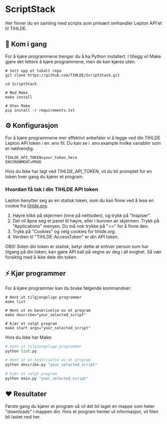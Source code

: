 # ScriptStack
Her finner du en samling med scripts som primært omhandler Lepton API'et til TIHLDE.

## 🚀 Kom i gang
For å kjøre programmene trenger du å ha Python installert. I tillegg vil Make gjøre det lettere å kjøre programmene, men de kan kjøres uten.

```Make
# Sett opp et lokalt repo
git clone https://github.com/TIHLDE/ScriptStack.git

cd ScriptStack

# Med Make
make install

# Uten Make
pip install -r requirements.txt
```

## ⚙ Konfigurasjon
For å kjøre programmene mer effektivt anbefaler vi å legge ved din TIHLDE Lepton API token i en .env fil. Du kan se i .env.example hvilke variabler som er nødvendig.

```
TIHLDE_API_TOKEN=your_token_here
ENVIRONMENT=PROD
```

Hvis du ikke har lagt ved TIHLDE_API_TOKEN, vil du bli promptet for en token hver gang du kjører et program.

### Hvordan få tak i din TIHLDE API token
Lepton benytter seg av en statisk token, som du kan finne ved å lese en cookie fra [tihlde.org](https://tihlde.org).

1. Høyre klikk på skjermen (inne på nettsiden), og trykk på "Inspiser".
2. Det vil åpne seg et panel til høyre, eller i bunnen av skjermen. Trykk på "Applications" menyen. Du må nok trykke på ">>" for å finne den.
3. Trykk på "Cookies" og velg cookies for tihlde.org. 
4. Verdien til "TIHLDE-AccessToken" er din API token.

OBS! Siden din token er statisk, betyr dette at enhver person som har tilgang på din token, kan gjøre API kall på vegne av deg i all evighet. Så vær forsiktig med å ikke dele din token.


## ⚡ Kjør programmer
For å kjøre programmer kan du bruke følgende kommandoer:

```Make
# Hent ut tilgjengelige programmer
make list

# Hent ut en beskrivelse av et program
make describe="your_selected_script"

# Kjør et valgt program
make start args="your_selected_script"
```

Hvis du ikke har Make:

```python
# Hent ut tilgjengelige programmer
python list.py

# Hent ut en beskrivelse av et program
python describe.py "your_selected_script"

# Kjør et valgt program
python main.py "your_selected_script"
```

## ❤ Resultater
Første gang du kjører et program så vil det bli laget en mappe som heter "downloads" i mappen din. Hvis et program henter ut informasjon, vil filen bli lastet ned her.


